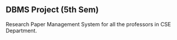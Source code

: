 ## DBMS Project (5th Sem) <br>

Research Paper Management System for all the professors in CSE Department.

